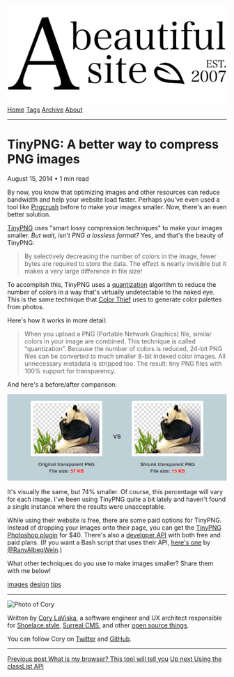 <a href="../../index.html" class="header-link"><img src="../../images/logos/wordmark.svg" alt="A Beautiful Site" class="wordmark" /></a> <a href="../../index.html" class="nav-item">Home</a> <a href="../../tags/index.html" class="nav-item">Tags</a> <a href="../index.html" class="nav-item">Archive</a> <a href="../../about/index.html" class="nav-item">About</a>

------------------------------------------------------------------------

TinyPNG: A better way to compress PNG images
============================================

August 15, 2014 • 1 min read

By now, you know that optimizing images and other resources can reduce bandwidth and help your website load faster. Perhaps you've even used a tool like [Pngcrush](http://pmt.sourceforge.net/pngcrush/) before to make your images smaller. Now, there's an even better solution.

[TinyPNG](https://tinypng.com/) uses "smart lossy compression techniques" to make your images smaller. *But wait, isn't PNG a lossless format?* Yes, and that's the beauty of TinyPNG:

> By selectively decreasing the number of colors in the image, fewer bytes are required to store the data. The effect is nearly invisible but it makes a very large difference in file size!

To accomplish this, TinyPNG uses a [quantization](http://en.wikipedia.org/wiki/Quantization_(image_processing)) algorithm to reduce the number of colors in a way that's virtually undetectable to the naked eye. This is the same technique that [Color Thief](../how-to-get-the-dominant-colors-of-an-image-with-color-thief/index.html) uses to generate color palettes from photos.

Here's how it works in more detail:

> When you upload a PNG (Portable Network Graphics) file, similar colors in your image are combined. This technique is called “quantization”. Because the number of colors is reduced, 24-bit PNG files can be converted to much smaller 8-bit indexed color images. All unnecessary metadata is stripped too. The result: tiny PNG files with 100% support for transparency.

And here's a before/after comparison:

[![TinyPNG example](../../images/tinypng-example.png)](../../images/tinypng-example.png)

It's visually the same, but 74% smaller. Of course, this percentage will vary for each image. I've been using TinyPNG quite a bit lately and haven't found a single instance where the results were unacceptable.

While using their website is free, there are some paid options for TinyPNG. Instead of dropping your images onto their page, you can get the [TinyPNG Photoshop plugin](https://tinypng.com/photoshop) for $40. There's also a [developer API](https://tinypng.com/developers) with both free and paid plans. (If you want a Bash script that uses their API, [here's one](https://github.com/RanyAlbegWein/Tinypng) by [@RanyAlbegWein](https://twitter.com/ranyalbegwein).)

What other techniques do you use to make images smaller? Share them with me below!

<a href="../../tags/images/index.html" class="post-tag">images</a> <a href="../../tags/design/index.html" class="post-tag">design</a> <a href="../../tags/tips/index.html" class="post-tag">tips</a>

------------------------------------------------------------------------

<img src="http://0.gravatar.com/avatar/bf1b3b95fd5b096a3592247c29667b33?s=512" alt="Photo of Cory" class="avatar avatar-small" />

Written by [Cory LaViska](../../index-4.html), a software engineer and UX architect responsible for [Shoelace.style](https://shoelace.style/), [Surreal CMS](https://www.surrealcms.com/), and other [open source things](https://github.com/claviska).

You can follow Cory on [Twitter](https://twitter.com/claviska) and [GitHub](https://github.com/claviska).

------------------------------------------------------------------------

<a href="../what-is-my-browser-this-tool-will-tell-you/index.html" class="post-nav-previous"><span class="small">Previous post</span> What is my browser? This tool will tell you</a> <a href="../using-the-classlist-api/index.html" class="post-nav-next"><span class="small">Up next</span> Using the classList API</a>
